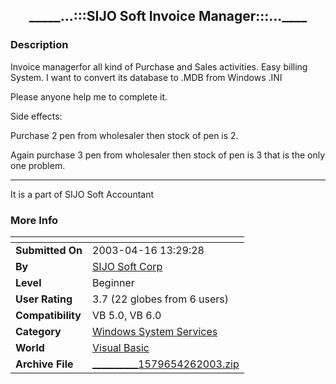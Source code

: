 ﻿<div align="center">

## \_\_\_\_\_\.\.\.:::SIJO Soft Invoice Manager:::\.\.\.\_\_\_\_


</div>

### Description

Invoice managerfor all kind of Purchase and Sales activities. Easy billing System. I want to convert its database to .MDB from Windows .INI

Please anyone help me to complete it.

Side effects:

Purchase 2 pen from wholesaler then stock of pen is 2.

Again purchase 3 pen from wholesaler then stock of pen is 3 that is the only one problem.

----

It is a part of SIJO Soft Accountant
 
### More Info
 


<span>             |<span>
---                |---
**Submitted On**   |2003-04-16 13:29:28
**By**             |[SIJO Soft Corp](https://github.com/Planet-Source-Code/PSCIndex/blob/master/ByAuthor/sijo-soft-corp.md)
**Level**          |Beginner
**User Rating**    |3.7 (22 globes from 6 users)
**Compatibility**  |VB 5\.0, VB 6\.0
**Category**       |[Windows System Services](https://github.com/Planet-Source-Code/PSCIndex/blob/master/ByCategory/windows-system-services__1-35.md)
**World**          |[Visual Basic](https://github.com/Planet-Source-Code/PSCIndex/blob/master/ByWorld/visual-basic.md)
**Archive File**   |[\_\_\_\_\_\_\_\_\_\_1579654262003\.zip](https://github.com/Planet-Source-Code/sijo-soft-corp-sijo-soft-invoice-manager__1-45046/archive/master.zip)









